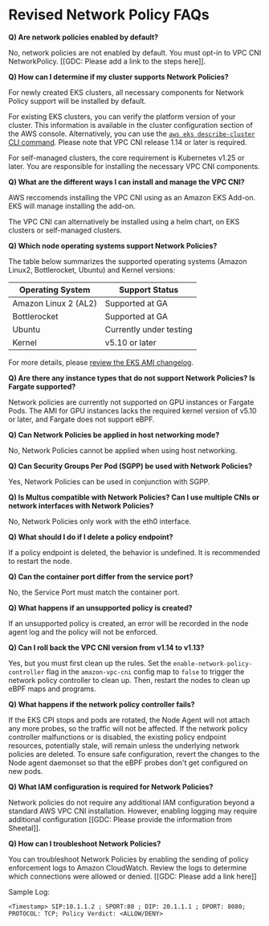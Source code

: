 # Revised Network Policy FAQs

**Q) Are network policies enabled by default?**

No, network policies are not enabled by default. You must opt-in to VPC CNI NetworkPolicy. [[GDC: Please add a link to the steps here]].

**Q) How can I determine if my cluster supports Network Policies?**

For newly created EKS clusters, all necessary components for Network Policy support will be installed by default.

For existing EKS clusters, you can verify the platform version of your cluster. This information is available in the cluster configuration section of the AWS console. Alternatively, you can use the [`aws eks describe-cluster` CLI command](https://docs.aws.amazon.com/cli/latest/reference/eks/describe-cluster.html). Please note that VPC CNI release 1.14 or later is required.

For self-managed clusters, the core requirement is Kubernetes v1.25 or later. You are responsible for installing the necessary VPC CNI components.

**Q) What are the different ways I can install and manage the VPC CNI?**

AWS reccomends installing the VPC CNI using as an Amazon EKS Add-on. EKS will manage installing the add-on.

The VPC CNI can alternatively be installed using a helm chart, on EKS clusters or self-managed clusters.

**Q) Which node operating systems support Network Policies?**

The table below summarizes the supported operating systems (Amazon Linux2, Bottlerocket, Ubuntu) and Kernel versions:

|**Operating System**	|Support Status	|
|---	|---	|
|Amazon Linux 2 (AL2)	|Supported at GA	|
|Bottlerocket	|Supported at GA	|
|Ubuntu	|Currently under testing	|
|Kernel	|v5.10 or later	|

For more details, please [review the EKS AMI changelog](https://github.com/awslabs/amazon-eks-ami/blob/master/CHANGELOG.md).

**Q) Are there any instance types that do not support Network Policies? Is Fargate supported?**

Network policies are currently not supported on GPU instances or Fargate Pods. The AMI for GPU instances lacks the required kernel version of v5.10 or later, and Fargate does not support eBPF.

**Q) Can Network Policies be applied in host networking mode?**

No, Network Policies cannot be applied when using host networking.

**Q) Can Security Groups Per Pod (SGPP) be used with Network Policies?**

Yes, Network Policies can be used in conjunction with SGPP.

**Q) Is Multus compatible with Network Policies? Can I use multiple CNIs or network interfaces with Network Policies?**

No, Network Policies only work with the eth0 interface.

**Q) What should I do if I delete a policy endpoint?**

If a policy endpoint is deleted, the behavior is undefined. It is recommended to restart the node.

**Q) Can the container port differ from the service port?**

No, the Service Port must match the container port.

**Q) What happens if an unsupported policy is created?**

If an unsupported policy is created, an error will be recorded in the node agent log and the policy will not be enforced.

**Q) Can I roll back the VPC CNI version from v1.14 to v1.13?**

Yes, but you must first clean up the rules. Set the `enable-network-policy-controller` flag in the `amazon-vpc-cni` config map to `false` to trigger the network policy controller to clean up. Then, restart the nodes to clean up eBPF maps and programs.

**Q) What happens if the network policy controller fails?**

If the EKS CPI stops and pods are rotated, the Node Agent will not attach any more probes, so the traffic will not be affected. If the network policy controller malfunctions or is disabled, the existing policy endpoint resources, potentially stale, will remain unless the underlying network policies are deleted. To ensure safe configuration, revert the changes to the Node agent daemonset so that the eBPF probes don't get configured on new pods.

**Q) What IAM configuration is required for Network Policies?**

Network policies do not require any additional IAM configuration beyond a standard AWS VPC CNI installation. However, enabling logging may require additional configuration [[GDC: Please provide the information from Sheetal]].

**Q) How can I troubleshoot Network Policies?**

You can troubleshoot Network Policies by enabling the sending of policy enforcement logs to Amazon CloudWatch. Review the logs to determine which connections were allowed or denied. [[GDC: Please add a link here]]

Sample Log:
```
<Timestamp> SIP:10.1.1.2 ; SPORT:80 ; DIP: 20.1.1.1 ; DPORT: 8080; PROTOCOL: TCP; Policy Verdict: <ALLOW/DENY>
```